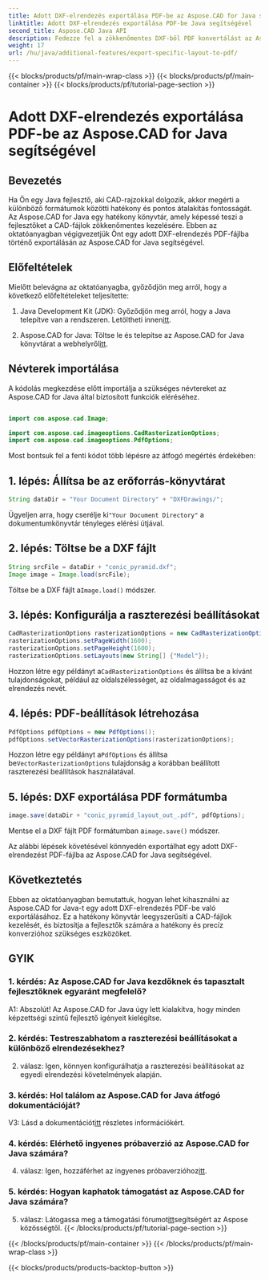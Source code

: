 ```yaml
---
title: Adott DXF-elrendezés exportálása PDF-be az Aspose.CAD for Java segítségével
linktitle: Adott DXF-elrendezés exportálása PDF-be Java segítségével
second_title: Aspose.CAD Java API
description: Fedezze fel a zökkenőmentes DXF-ből PDF konvertálást az Aspose.CAD for Java segítségével. Könnyedén, precízen exportálhat konkrét elrendezéseket.
weight: 17
url: /hu/java/additional-features/export-specific-layout-to-pdf/
---
```


{{< blocks/products/pf/main-wrap-class >}}
{{< blocks/products/pf/main-container >}}
{{< blocks/products/pf/tutorial-page-section >}}

# Adott DXF-elrendezés exportálása PDF-be az Aspose.CAD for Java segítségével

## Bevezetés

Ha Ön egy Java fejlesztő, aki CAD-rajzokkal dolgozik, akkor megérti a különböző formátumok közötti hatékony és pontos átalakítás fontosságát. Az Aspose.CAD for Java egy hatékony könyvtár, amely képessé teszi a fejlesztőket a CAD-fájlok zökkenőmentes kezelésére. Ebben az oktatóanyagban végigvezetjük Önt egy adott DXF-elrendezés PDF-fájlba történő exportálásán az Aspose.CAD for Java segítségével.

## Előfeltételek

Mielőtt belevágna az oktatóanyagba, győződjön meg arról, hogy a következő előfeltételeket teljesítette:

1. Java Development Kit (JDK): Győződjön meg arról, hogy a Java telepítve van a rendszeren. Letöltheti innen[itt](https://www.oracle.com/java/technologies/javase-downloads.html).

2.  Aspose.CAD for Java: Töltse le és telepítse az Aspose.CAD for Java könyvtárat a webhelyről[itt](https://releases.aspose.com/cad/java/).

## Névterek importálása

A kódolás megkezdése előtt importálja a szükséges névtereket az Aspose.CAD for Java által biztosított funkciók eléréséhez.

```java

import com.aspose.cad.Image;

import com.aspose.cad.imageoptions.CadRasterizationOptions;
import com.aspose.cad.imageoptions.PdfOptions;
```

Most bontsuk fel a fenti kódot több lépésre az átfogó megértés érdekében:

## 1. lépés: Állítsa be az erőforrás-könyvtárat

```java
String dataDir = "Your Document Directory" + "DXFDrawings/";
```

 Ügyeljen arra, hogy cserélje ki`"Your Document Directory"` a dokumentumkönyvtár tényleges elérési útjával.

## 2. lépés: Töltse be a DXF fájlt

```java
String srcFile = dataDir + "conic_pyramid.dxf";
Image image = Image.load(srcFile); 
```

 Töltse be a DXF fájlt a`Image.load()` módszer.

## 3. lépés: Konfigurálja a raszterezési beállításokat

```java
CadRasterizationOptions rasterizationOptions = new CadRasterizationOptions();
rasterizationOptions.setPageWidth(1600);
rasterizationOptions.setPageHeight(1600);   
rasterizationOptions.setLayouts(new String[] {"Model"});
```

 Hozzon létre egy példányt a`CadRasterizationOptions` és állítsa be a kívánt tulajdonságokat, például az oldalszélességet, az oldalmagasságot és az elrendezés nevét.

## 4. lépés: PDF-beállítások létrehozása

```java
PdfOptions pdfOptions = new PdfOptions();
pdfOptions.setVectorRasterizationOptions(rasterizationOptions);
```

 Hozzon létre egy példányt a`PdfOptions` és állítsa be`VectorRasterizationOptions` tulajdonság a korábban beállított raszterezési beállítások használatával.

## 5. lépés: DXF exportálása PDF formátumba

```java
image.save(dataDir + "conic_pyramid_layout_out_.pdf", pdfOptions);
```

 Mentse el a DXF fájlt PDF formátumban a`image.save()` módszer.

Az alábbi lépések követésével könnyedén exportálhat egy adott DXF-elrendezést PDF-fájlba az Aspose.CAD for Java segítségével.

## Következtetés

Ebben az oktatóanyagban bemutattuk, hogyan lehet kihasználni az Aspose.CAD for Java-t egy adott DXF-elrendezés PDF-be való exportálásához. Ez a hatékony könyvtár leegyszerűsíti a CAD-fájlok kezelését, és biztosítja a fejlesztők számára a hatékony és precíz konverzióhoz szükséges eszközöket.

## GYIK

### 1. kérdés: Az Aspose.CAD for Java kezdőknek és tapasztalt fejlesztőknek egyaránt megfelelő?

A1: Abszolút! Az Aspose.CAD for Java úgy lett kialakítva, hogy minden képzettségi szintű fejlesztő igényeit kielégítse.

### 2. kérdés: Testreszabhatom a raszterezési beállításokat a különböző elrendezésekhez?

2. válasz: Igen, könnyen konfigurálhatja a raszterezési beállításokat az egyedi elrendezési követelmények alapján.

### 3. kérdés: Hol találom az Aspose.CAD for Java átfogó dokumentációját?

 V3: Lásd a dokumentációt[itt](https://reference.aspose.com/cad/java/) részletes információkért.

### 4. kérdés: Elérhető ingyenes próbaverzió az Aspose.CAD for Java számára?

 4. válasz: Igen, hozzáférhet az ingyenes próbaverzióhoz[itt](https://releases.aspose.com/).

### 5. kérdés: Hogyan kaphatok támogatást az Aspose.CAD for Java számára?

 5. válasz: Látogassa meg a támogatási fórumot[itt](https://forum.aspose.com/c/cad/19)segítségért az Aspose közösségtől.
{{< /blocks/products/pf/tutorial-page-section >}}

{{< /blocks/products/pf/main-container >}}
{{< /blocks/products/pf/main-wrap-class >}}

{{< blocks/products/products-backtop-button >}}
